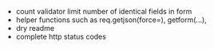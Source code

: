 - count validator limit number of identical fields in form
- helper functions such as req.getjson(force=), getform(...), 
- dry readme
- complete http status codes

